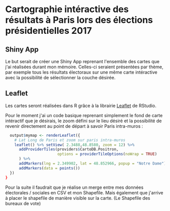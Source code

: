 # Cartographie intéractive des résultats à Paris lors des élections présidentielles 2017

## Shiny App

Le but serait de créer une Shiny App reprenant l'ensemble des cartes que j'ai réalisées durant mon mémoire. Celles-ci seraient présentées par thème, par exemple tous les résultats électoraux sur une même carte intéractive avec la possibilité de sélectionner la couche désirée.

## Leaflet

Les cartes seront réalisées dans R grâce à la librairie [Leaflet](https://rstudio.github.io/leaflet/) de RStudio.

Pour le moment j'ai un code basique reprenant simplement le fond de carte intéractif que je désirais, le zoom défini sur le lieu désiré et la possibilité de revenir directement au point de départ à savoir Paris intra-muros :
```R
  output$mymap <- renderLeaflet({
    # Lat Long de Paris et zoom sur paris intra-muros
    leaflet() %>% setView( 2.3488,48.8580, zoom = 12) %>%
      addProviderTiles(providers$CartoDB.Positron,
                       options = providerTileOptions(noWrap = TRUE) 
      ) %>%
      addMarkers(lng = 2.349902, lat = 48.852966, popup = "Notre Dame") %>%
      addMarkers(data = points())
  })
}
```

Pour la suite il faudrait que je réalise un merge entre mes données électorales / sociales en CSV et mon Shapefile. Mais également que j'arrive à placer le shapefile de manière visible sur la carte. (Le Shapefile des bureaux de vote)
